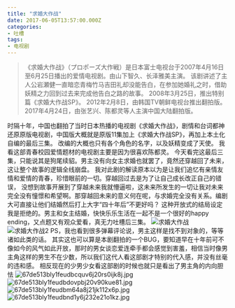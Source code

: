 ```yaml
---
title: "求婚大作战"
date: 2017-06-05T13:57:00.000Z
categories:
- 吐槽
tags:
- 电视剧
---
```


> 《求婚大作战》（プロポーズ大作戦）是日本富士电视台于2007年4月16日至6月25日播出的爱情电视剧。由山下智久、长泽雅美主演。
> 该剧讲述了主人公岩瀬健一直暗恋青梅竹马吉田礼却没能告白，在参加她婚礼之时，借助妖精之力回到过去来完成他告白之路的故事。
> 2008年3月25日，推出特别篇《求婚大作战SP》。 2012年2月8日，由韩国TV朝鲜电视台推出翻拍版。
> 2017年4月24日，由张艺兴、陈都灵等人主演中国大陆翻拍版。

时隔十年，中国也翻拍了当时日本热播的电视剧《求婚大作战》，剧情和台词都神还原原版电视剧，中国版大概就是原版11集加上《求婚大作战SP》，再加上本土化自编的最后三集。
改编的大概也只有各个角色的名字，以及妖精变成了天使。
我看这部青春校园爱情题材的电视剧主要是因为很喜欢陈都灵。
今天看完这最后三集，只能说其是狗尾续貂。男主没有向女主求婚也就罢了，竟然还穿越回了未来，这让整个故事的逻辑全线崩盘。
我对此剧的解读原本以为是让我们追忆有亲情友情和爱情的青春，珍惜眼前的一切。穿越回过去是为了让自己成长改正自己的错误，
没想到故事开展到了穿越未来我就懵逼啦，这未来所发生的一切让我对未来完全没有憧憬和希望啊。那穿越回未来的意义何在呢，与求婚完全没有关系。编剧大可直接让他们结婚然后打上大字“四十年后”不更好吗？
这种开放式的结局设定我是拒绝的。男主和女主结婚，快快乐乐生活在一起不是一个很好的happy ending，又点题又有观众爱看，真无力吐槽后三集。
![求婚大作战][1]
![求婚大作战2][2]
PS，我也看到很多弹幕评论说，男主这样是找不到对象的，等等诸如此类的话。
其实这也可以算是本剧翻拍的一个BUG，要知道早在十年前可不像如今的风气如此开放，那时的男女谈恋爱连牵手都会感觉到害羞，相信当时像男主角这样的男生不在少数，所以我们这代人看这部剧才特别的代入感，并没有丝毫的违和感。
相反现在的少男少女看这部剧的时候也就只是看出了男主角的内向胆怯
![67de513bly1feudbcquv6j20rs0ijk8j.jpg][3]
![67de513bly1feudbdovpbj20v90kue81.jpg][4]
![67de513bly1feudbm64a8j21jk112x6p.jpg][5]
![67de513bly1feudbnd1y6j232e21o1kz.jpg][6]


  [1]: https://xy07-1251893119.costj.myqcloud.com/2017/06/05/49406005.jpg
  [2]: https://xy07-1251893119.costj.myqcloud.com/2017/06/05/2391225472.jpg
  [3]: https://xy07-1251893119.costj.myqcloud.com/2017/06/05/1478383849.jpg
  [4]: https://xy07-1251893119.costj.myqcloud.com/2017/06/05/2427022229.jpg
  [5]: https://xy07-1251893119.costj.myqcloud.com/2017/06/05/1255852638.jpg
  [6]: https://xy07-1251893119.costj.myqcloud.com/2017/06/05/4189057228.jpg
